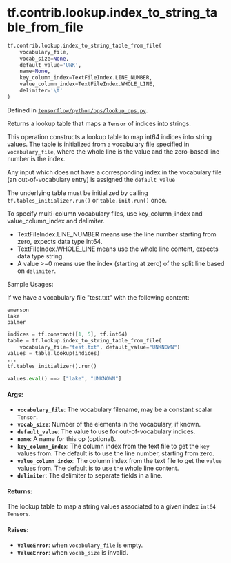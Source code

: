 <div itemscope itemtype="http://developers.google.com/ReferenceObject">
<meta itemprop="name" content="tf.contrib.lookup.index_to_string_table_from_file" />
<meta itemprop="path" content="Stable" />
</div>

# tf.contrib.lookup.index_to_string_table_from_file

``` python
tf.contrib.lookup.index_to_string_table_from_file(
    vocabulary_file,
    vocab_size=None,
    default_value='UNK',
    name=None,
    key_column_index=TextFileIndex.LINE_NUMBER,
    value_column_index=TextFileIndex.WHOLE_LINE,
    delimiter='\t'
)
```



Defined in [`tensorflow/python/ops/lookup_ops.py`](/code/stable/tensorflow/python/ops/lookup_ops.py).

Returns a lookup table that maps a `Tensor` of indices into strings.

This operation constructs a lookup table to map int64 indices into string
values. The table is initialized from a vocabulary file specified in
`vocabulary_file`, where the whole line is the value and the
zero-based line number is the index.

Any input which does not have a corresponding index in the vocabulary file
(an out-of-vocabulary entry) is assigned the `default_value`

The underlying table must be initialized by calling
`tf.tables_initializer.run()` or `table.init.run()` once.

To specify multi-column vocabulary files, use key_column_index and
value_column_index and delimiter.

- TextFileIndex.LINE_NUMBER means use the line number starting from zero,
  expects data type int64.
- TextFileIndex.WHOLE_LINE means use the whole line content, expects data
  type string.
- A value >=0 means use the index (starting at zero) of the split line based
  on `delimiter`.

Sample Usages:

If we have a vocabulary file "test.txt" with the following content:

```
emerson
lake
palmer
```

```python
indices = tf.constant([1, 5], tf.int64)
table = tf.lookup.index_to_string_table_from_file(
    vocabulary_file="test.txt", default_value="UNKNOWN")
values = table.lookup(indices)
...
tf.tables_initializer().run()

values.eval() ==> ["lake", "UNKNOWN"]
```

#### Args:

* <b>`vocabulary_file`</b>: The vocabulary filename, may be a constant scalar `Tensor`.
* <b>`vocab_size`</b>: Number of the elements in the vocabulary, if known.
* <b>`default_value`</b>: The value to use for out-of-vocabulary indices.
* <b>`name`</b>: A name for this op (optional).
* <b>`key_column_index`</b>: The column index from the text file to get the `key`
    values from. The default is to use the line number, starting from zero.
* <b>`value_column_index`</b>: The column index from the text file to get the `value`
    values from. The default is to use the whole line content.
* <b>`delimiter`</b>: The delimiter to separate fields in a line.


#### Returns:

The lookup table to map a string values associated to a given index `int64`
`Tensors`.


#### Raises:

* <b>`ValueError`</b>: when `vocabulary_file` is empty.
* <b>`ValueError`</b>: when `vocab_size` is invalid.